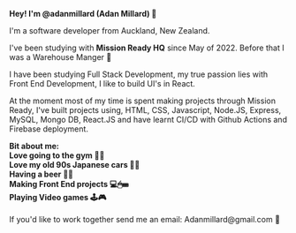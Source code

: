 <b> Hey! I'm @adanmillard (Adan Millard) 👏</b>

I'm a software developer from Auckland, New Zealand.

I've been studying with <b>Mission Ready HQ</b> since May of 2022. Before that I was a Warehouse Manger 💪

I have been studying Full Stack Development, my true passion lies with Front End Development, I like to build UI's in React. 

At the moment most of my time is spent making projects through Mission Ready, I've built projects using, HTML, CSS, Javascript, Node.JS, Express, MySQL, Mongo DB, React.JS and have learnt CI/CD with Github Actions and Firebase deployment.

<b>
Bit about me: </br>
Love going to the gym 💪💪 </br>
Love my old 90s Japanese cars 🚗🚗 </br>
Having a beer 🍺🍻 </br>
Making Front End projects 💻🖱⌨ </br>
Playing Video games 🕹🎮 </br>
</b>
</br>
If you'd like to work together send me an email: Adanmillard@gmail.com 📧
